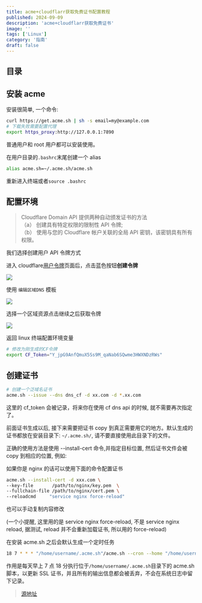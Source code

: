 ```yaml
---
title: acme+cloudflarr获取免费证书配置教程
published: 2024-09-09
description: 'acme+cloudflarr获取免费证书'
image: ''
tags: ['Linux']
category: '指南'
draft: false
---
```


## 目录

## 安装 acme

安装很简单, 一个命令:

```bash
curl https://get.acme.sh | sh -s email=my@example.com
# 下载失败需要配置代理
export https_proxy:http://127.0.0.1:7890
```

普通用户和 root 用户都可以安装使用。

在用户目录的`.bashrc`末尾创建一个 alias

```bash
alias acme.sh=~/.acme.sh/acme.sh
```

重新进入终端或者`source .bashrc`

## 配置环境

> Cloudflare Domain API 提供两种自动颁发证书的方法\
> （a） 创建具有特定权限的限制性 API 令牌;\
> （b） 使用与您的 Cloudflare 帐户关联的全局 API 密钥，该密钥具有所有权限。

我们选择创建用户 API 令牌方式

进入 cloudflare[用户令牌](https://dash.cloudflare.com/profile/api-tokens)页面后，点击蓝色按钮**创建令牌**

![](https://cdn.la02.cc/pichub/2024/09/09/1725828818.png)

使用 `编辑区域DNS` 模板

![](https://cdn.la02.cc/pichub/2024/09/09/1725828873.png)

选择一个区域资源点击继续之后获取令牌

![](https://cdn.la02.cc/pichub/2024/09/09/1725828948.png)

返回 linux 终端配置环境变量

```bash
# 修改为刚生成的CF令牌
export CF_Token="Y_jpG9AnfQmuX5Ss9M_qaNab6SQwme3HWXNDzRWs"
```

## 创建证书

```bash
# 创建一个泛域名证书
acme.sh --issue --dns dns_cf -d xx.com -d *.xx.com
```

这里的 cf_token 会被记录，将来你在使用 cf dns api 的时候, 就不需要再次指定了。

前面证书生成以后, 接下来需要把证书 copy 到真正需要用它的地方。默认生成的证书都放在安装目录下: `~/.acme.sh/`, 请不要直接使用此目录下的文件。

正确的使用方法是使用 --install-cert 命令,并指定目标位置, 然后证书文件会被 copy 到相应的位置, 例如:

如果你是 nginx 的话可以使用下面的命令配置证书

```bash
acme.sh --install-cert -d xxx.com \
--key-file       /path/to/nginx/key.pem  \
--fullchain-file /path/to/nginx/cert.pem \
--reloadcmd     "service nginx force-reload"
```

也可以手动复制内容修改

(一个小提醒, 这里用的是 service nginx force-reload, 不是 service nginx reload, 据测试, reload 并不会重新加载证书, 所以用的 force-reload)

在安装 acme.sh 之后会默认生成一个定时任务

```bash
18 7 * * * "/home/username/.acme.sh"/acme.sh --cron --home "/home/username/.acme.sh" > /dev/null
```

作用是每天早上 7 点 18 分执行位于`/home/username/.acme.sh`目录下的 acme.sh 脚本，以更新 SSL 证书，并且所有的输出信息都会被丢弃，不会在系统日志中留下记录。

> [源地址](https://github.com/acmesh-official/acme.sh/wiki/%E8%AF%B4%E6%98%8E)
